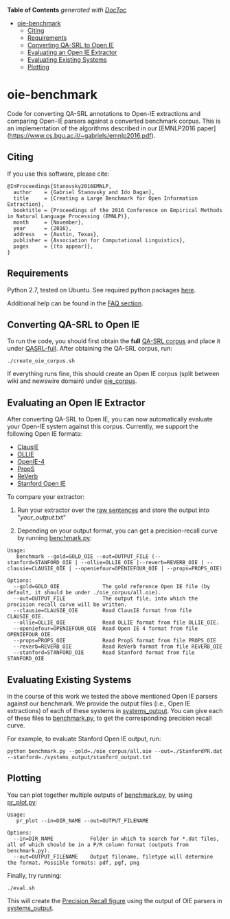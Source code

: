 <!-- START doctoc generated TOC please keep comment here to allow auto update -->
<!-- DON'T EDIT THIS SECTION, INSTEAD RE-RUN doctoc TO UPDATE -->
**Table of Contents**  *generated with [DocToc](https://github.com/thlorenz/doctoc)*

- [oie-benchmark](#oie-benchmark)
  - [Citing](#citing)
  - [Requirements](#requirements)
  - [Converting QA-SRL to Open IE](#converting-qa-srl-to-open-ie)
  - [Evaluating an Open IE Extractor](#evaluating-an-open-ie-extractor)
  - [Evaluating Existing Systems](#evaluating-existing-systems)
  - [Plotting](#plotting)

<!-- END doctoc generated TOC please keep comment here to allow auto update -->

# oie-benchmark

Code for converting QA-SRL annotations to Open-IE extractions and comparing Open-IE parsers against a converted benchmark corpus.
This is an implementation of the algorithms described in our [EMNLP2016 paper] (https://www.cs.bgu.ac.il/~gabriels/emnlp2016.pdf).

Citing
------
If you use this software, please cite:
```
@InProceedings{Stanovsky2016EMNLP,
  author    = {Gabriel Stanovsky and Ido Dagan},
  title     = {Creating a Large Benchmark for Open Information Extraction},
  booktitle = {Proceedings of the 2016 Conference on Empirical Methods in Natural Language Processing (EMNLP)},
  month     = {November},
  year      = {2016},
  address   = {Austin, Texas},
  publisher = {Association for Computational Linguistics},
  pages     = {(to appear)},
}
```

Requirements
------------
Python 2.7, tested on Ubuntu.
See required python packages [here](requirements.txt).

Additional help can be found in the [FAQ section](faq.txt).

Converting QA-SRL to Open IE
----------------------------
To run the code, you should first obtain the **full** [QA-SRL corpus](https://dada.cs.washington.edu/qasrl/#dataset) and place it under [QASRL-full](QASRL-full).
After obtaining the QA-SRL corpus, run:
```
./create_oie_corpus.sh
```

If everything runs fine, this should create an Open IE corpus (split between wiki and newswire domain) under [oie_corpus](oie_corpus).

Evaluating an Open IE Extractor
-----------------------------
After converting QA-SRL to Open IE, you can now automatically evaluate your Open-IE system against this corpus.
Currently, we support the following Open IE formats:

* [ClausIE](https://www.mpi-inf.mpg.de/departments/databases-and-information-systems/software/clausie/)
* [OLLIE](http://knowitall.github.io/ollie/)
* [OpenIE-4](https://github.com/allenai/openie-standalone)
* [PropS](http://u.cs.biu.ac.il/~stanovg/props.html)
* [ReVerb](http://reverb.cs.washington.edu/)
* [Stanford Open IE](http://nlp.stanford.edu/software/openie.html)

To compare your extractor:

1. Run your extractor over the [raw sentences](raw_sentences) and store the output into "*your_output*.txt"

2. Depending on your output format, you can get a precision-recall curve by running [benchmark.py](benchmark.py):
``` 
Usage:
   benchmark --gold=GOLD_OIE --out=OUTPUT_FILE (--stanford=STANFORD_OIE | --ollie=OLLIE_OIE |--reverb=REVERB_OIE | --clausie=CLAUSIE_OIE | --openiefour=OPENIEFOUR_OIE | --props=PROPS_OIE)

Options:
  --gold=GOLD_OIE              The gold reference Open IE file (by default, it should be under ./oie_corpus/all.oie).
  --out=OUTPUT_FILE            The output file, into which the precision recall curve will be written.
  --clausie=CLAUSIE_OIE        Read ClausIE format from file CLAUSIE_OIE.
  --ollie=OLLIE_OIE            Read OLLIE format from file OLLIE_OIE.
  --openiefour=OPENIEFOUR_OIE  Read Open IE 4 format from file OPENIEFOUR_OIE.
  --props=PROPS_OIE            Read PropS format from file PROPS_OIE
  --reverb=REVERB_OIE          Read ReVerb format from file REVERB_OIE
  --stanford=STANFORD_OIE      Read Stanford format from file STANFORD_OIE
```

Evaluating Existing Systems
---------------------------

In the course of this work we tested the above mentioned Open IE parsers against our benchmark.
We provide the output files (i.e., Open IE extractions) of each of these
systems in [systems_output](systems_output).
You can give each of these files to [benchmark.py](benchmark.py), to
get the corresponding precision recall curve.

For example, to evaluate Stanford Open IE output, run:
```
python benchmark.py --gold=./oie_corpus/all.oie --out=./StanfordPR.dat --stanford=./systems_output/stanford_output.txt
```

Plotting
--------

You can plot together multiple outputs of [benchmark.py](benchmark.py), by using [pr_plot.py](pr_plot.py):

```
Usage:
   pr_plot --in=DIR_NAME --out=OUTPUT_FILENAME 

Options:
  --in=DIR_NAME            Folder in which to search for *.dat files, all of which should be in a P/R column format (outputs from benchmark.py).
  --out=OUTPUT_FILENAME    Output filename, filetype will determine the format. Possible formats: pdf, pgf, png
```

Finally, try running:

```
./eval.sh
```

This will create the [Precision Recall figure](./eval/eval.png) using the output of OIE parsers in [systems_output](systems_output).


